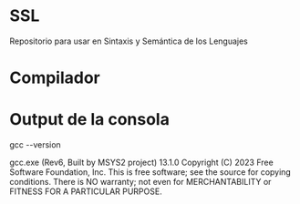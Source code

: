 # SSL
Repositorio para usar en Sintaxis y Semántica de los Lenguajes
# Compilador
  # Output de la consola
gcc --version

gcc.exe (Rev6, Built by MSYS2 project) 13.1.0
Copyright (C) 2023 Free Software Foundation, Inc.
This is free software; see the source for copying conditions.  There is NO
warranty; not even for MERCHANTABILITY or FITNESS FOR A PARTICULAR PURPOSE.
